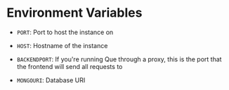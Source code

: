 Environment Variables
===

- `PORT`: Port to host the instance on
- `HOST`: Hostname of the instance
- `BACKENDPORT`: If you're running Que through a proxy, this is the port that
the frontend will send all requests to

- `MONGOURI`: Database URI
